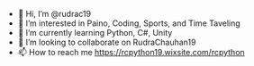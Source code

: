 - 👋 Hi, I’m @rudrac19
- 👀 I’m interested in Paino, Coding, Sports, and Time Taveling
- 🌱 I’m currently learning Python, C#, Unity
- 💞️ I’m looking to collaborate on RudraChauhan19
- 📫 How to reach me https://rcpython19.wixsite.com/rcpython

<!---
rudrac19/rudrac19 is a ✨ special ✨ repository because its `README.md` (this file) appears on your GitHub profile.
You can click the Preview link to take a look at your changes.
--->
